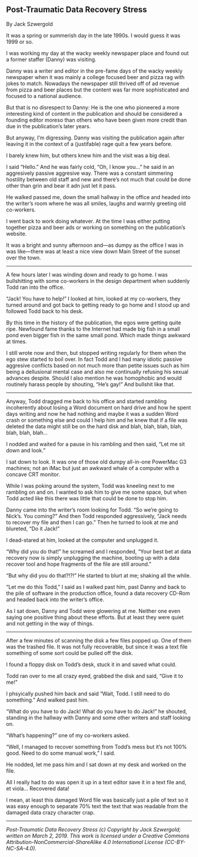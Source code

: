 ## Post-Traumatic Data Recovery Stress

By Jack Szwergold

It was a spring or summerish day in the late 1990s. I would guess it was 1999 or so.

I was working my day at the wacky weekly newspaper place and found out a former staffer (Danny) was visiting.

Danny was a writer and editor in the pre-fame days of the wacky weekly newspaper when it was mainly a college focused beer and pizza rag with jokes to match. Nowadays the newspaper still thrived off of ad revenue from pizza and beer places but the content was far more sophisticated and focused to a national audience.

But that is no disrespect to Danny: He is the one who pioneered a more interesting kind of content in the publication and should be considered a founding editor moreso than others who have been given more credit than due in the publication’s later years.

But anyway, I’m digressing. Danny was visiting the publication again after leaving it in the context of a (justifable) rage quit a few years before.

I barely knew him, but others knew him and the visit was a big deal.

I said “Hello.” And he was fairly cold, “Oh, I know you…” he said in an aggresively passive aggresive way. There was a constant simmering hostility between old staff and new and there’s not much that could be done other than grin and bear it adn just let it pass.

He walked passed me, down the small hallway in the office and headed into the writer’s room where he was all smiles, laughs and warmly greeting old co-workers.

I went back to work doing whatever. At the time I was either putting together pizza and beer ads or working on something on the publication’s website.

It was a bright and sunny afternoon and—as dumpy as the office I was in was like—there was at least a nice view down Main Street of the sunset over the town.

***

A few hours later I was winding down and ready to go home. I was bullshitting with some co-workers in the design department when suddenly Todd ran into the office.

“Jack! You have to help!” I looked at him, looked at my co-workers, they turned around and got back to getting ready to go home and I stood up and followed Todd back to his desk.

By this time in the history of the publication, the egos were getting quite ripe. Newfound fame thanks to the Internet had made big fish in a small pond even bigger fish in the same small pond. Which made things awkward at times.

I still wrote now and then, but stopped writing regularly for them when the ego stew started to boil over. In fact Todd and I had many idiotic passive aggresive conflicts based on not much more than petite issues such as him being a dellusional mental case and also me continually refusing his sexual advances despite. Should I also mention he was homophobic and would routinely harass people by shouting, “He’s gay!” And bullshit like that.

***

Anyway, Todd dragged me back to his office and started rambling incoherently about losing a Word document on hard drive and how he spent days writing and now he had nothing and maybe it was a sudden Word crash or something else and could I help him and he knew that if a file was deleted the data might still be on the hard disk and blah, blah, blah, blah, blah, blah, blah…

I nodded and waited for a pause in his rambling and then said, “Let me sit down and look.”

I sat down to look. It was one of those old dumpy all-in-one PowerMac G3 machines; not an iMac but just an awkward whale of a computer with a concave CRT monitor.

While I was poking around the system, Todd was kneeling next to me rambling on and on. I wanted to ask him to give me some space, but when Todd acted like this there was little that could be done to stop him.

Danny came into the writer’s room looking for Todd. “So we’re going to Nick’s. You coming?” And then Todd responded aggressively, “Jack needs to recover my file and then I can go.” Then he turned to look at me and blureted, “Do it Jack!” 

I dead-stared at him, looked at the computer and unplugged it.

“Why did you do that!” he screamed and I responded, “Your best bet at data recovery now is simply unplugging the machine, booting up with a data recover tool and hope fragments of the file are still around.”

“But why did you do that?!?!” He started to blurt at me; shaking all the while.

“Let me do this Todd,” I said as I walked past him, past Danny and back to the pile of software in the production office, found a data recovery CD-Rom and headed back into the writer’s office.

As I sat down, Danny and Todd were glowering at me. Neither one even saying one positive thing about these efforts. But at least they were quiet and not getting in the way of things.

***

After a few minutes of scanning the disk a few files popped up. One of them was the trashed file. It was not fully recoverable, but since it was a text file something of some sort could be pulled off the disk.

I found a floppy disk on Todd’s desk, stuck it in and saved what could.

Todd ran over to me all crazy eyed, grabbed the disk and said, “Give it to me!”

I phsyically pushed him back and said “Wait, Todd. I still need to do something.” And walked past him.

“What do you have to do Jack! What do you have to do Jack!” he shouted, standing in the hallway with Danny and some other writers and staff looking on.

“What’s happening?” one of my co-workers asked.

“Well, I managed to recover something from Todd’s mess but it’s not 100% good. Need to do some manual work,” I said.

He nodded, let me pass him and I sat down at my desk and worked on the file.

All I really had to do was open it up in a text editor save it in a text file and, et viola… Recovered data!

I mean, at least this damaged Word file was basically just a pile of text so it was easy enough to separate 70% text the text that was readable from the damaged data crazy character crap.

***

*Post-Traumatic Data Recovery Stress (c) Copyright by Jack Szwergold; written on March 2, 2019. This work is licensed under a Creative Commons Attribution-NonCommercial-ShareAlike 4.0 International License (CC-BY-NC-SA-4.0).*